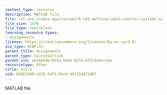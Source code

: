 ```yaml
---
content_type: resource
description: MATLAB file.
file: /ol-ocw-studio-app/courses/6-245-multivariable-control-systems-spring-2004/82067d40a22b54f50acd48f25a4f2d6f_dit.m
file_size: 1570
file_type: text/plain
learning_resource_types:
- Assignments
license: https://creativecommons.org/licenses/by-nc-sa/4.0/
ocw_type: OCWFile
parent_title: Assignments
parent_type: CourseSection
parent_uid: e614eb9e-655d-0a93-927b-bf5cdab2c2ae
resourcetype: Other
title: dit.m
uid: 82067d40-a22b-54f5-0acd-48f25a4f2d6f
---
```

MATLAB file.